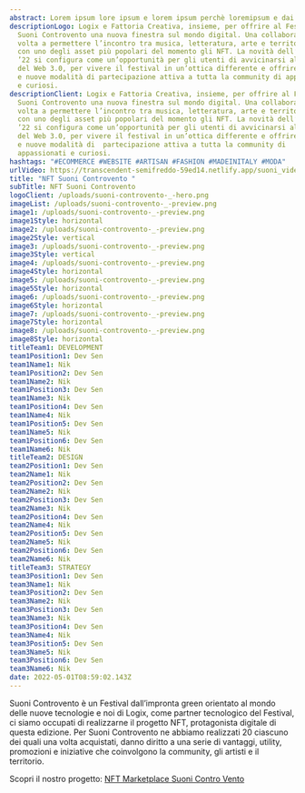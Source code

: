 ```yaml
---
abstract: Lorem ipsum lore ipsum e lorem ipsum perchè loremipsum e dai lorem ipsum
descriptionLogo: Logix e Fattoria Creativa, insieme, per offrire al Festival
  Suoni Controvento una nuova finestra sul mondo digital. Una collaborazione
  volta a permettere l’incontro tra musica, letteratura, arte e territorio umbro
  con uno degli asset più popolari del momento gli NFT. La novità dell’edizione
  ’22 si configura come un’opportunità per gli utenti di avvicinarsi al mondo
  del Web 3.0, per vivere il festival in un’ottica differente e offrire vantaggi
  e nuove modalità di partecipazione attiva a tutta la community di appassionati
  e curiosi.
descriptionClient: Logix e Fattoria Creativa, insieme, per offrire al Festival
  Suoni Controvento una nuova finestra sul mondo digital. Una collaborazione
  volta a permettere l’incontro tra musica, letteratura, arte e territorio umbro
  con uno degli asset più popolari del momento gli NFT. La novità dell’edizione
  ’22 si configura come un’opportunità per gli utenti di avvicinarsi al mondo
  del Web 3.0, per vivere il festival in un’ottica differente e offrire vantaggi
  e nuove modalità di  partecipazione attiva a tutta la community di
  appassionati e curiosi.
hashtags: "#ECOMMERCE #WEBSITE #ARTISAN #FASHION #MADEINITALY #MODA"
urlVideo: https://transcendent-semifreddo-59ed14.netlify.app/suoni_video.mp4
title: "NFT Suoni Controvento "
subTitle: NFT Suoni Controvento
logoClient: /uploads/suoni-controvento-_-hero.png
imageList: /uploads/suoni-controvento-_-preview.png
image1: /uploads/suoni-controvento-_-preview.png
image1Style: horizontal
image2: /uploads/suoni-controvento-_-preview.png
image2Style: vertical
image3: /uploads/suoni-controvento-_-preview.png
image3Style: vertical
image4: /uploads/suoni-controvento-_-preview.png
image4Style: horizontal
image5: /uploads/suoni-controvento-_-preview.png
image5Style: horizontal
image6: /uploads/suoni-controvento-_-preview.png
image6Style: horizontal
image7: /uploads/suoni-controvento-_-preview.png
image7Style: horizontal
image8: /uploads/suoni-controvento-_-preview.png
image8Style: horizontal
titleTeam1: DEVELOPMENT
team1Position1: Dev Sen
team1Name1: Nik
team1Position2: Dev Sen
team1Name2: Nik
team1Position3: Dev Sen
team1Name3: Nik
team1Position4: Dev Sen
team1Name4: Nik
team1Position5: Dev Sen
team1Name5: Nik
team1Position6: Dev Sen
team1Name6: Nik
titleTeam2: DESIGN
team2Position1: Dev Sen
team2Name1: Nik
team2Position2: Dev Sen
team2Name2: Nik
team2Position3: Dev Sen
team2Name3: Nik
team2Position4: Dev Sen
team2Name4: Nik
team2Position5: Dev Sen
team2Name5: Nik
team2Position6: Dev Sen
team2Name6: Nik
titleTeam3: STRATEGY
team3Position1: Dev Sen
team3Name1: Nik
team3Position2: Dev Sen
team3Name2: Nik
team3Position3: Dev Sen
team3Name3: Nik
team3Position4: Dev Sen
team3Name4: Nik
team3Position5: Dev Sen
team3Name5: Nik
team3Position6: Dev Sen
team3Name6: Nik
date: 2022-05-01T08:59:02.143Z
---
```

Suoni Controvento è un Festival dall’impronta green orientato al mondo delle nuove tecnologie e noi di Logix, come partner tecnologico del Festival, ci siamo occupati di realizzarne il progetto NFT, protagonista digitale di questa edizione. Per Suoni Controvento ne abbiamo realizzati 20 ciascuno dei quali una volta acquistati, danno diritto a una serie di vantaggi, utility, promozioni e iniziative che coinvolgono la community, gli artisti e il territorio.

Scopri il nostro progetto: 
[NFT Marketplace Suoni Contro Vento](https://nft.suonicontrovento.it/)
